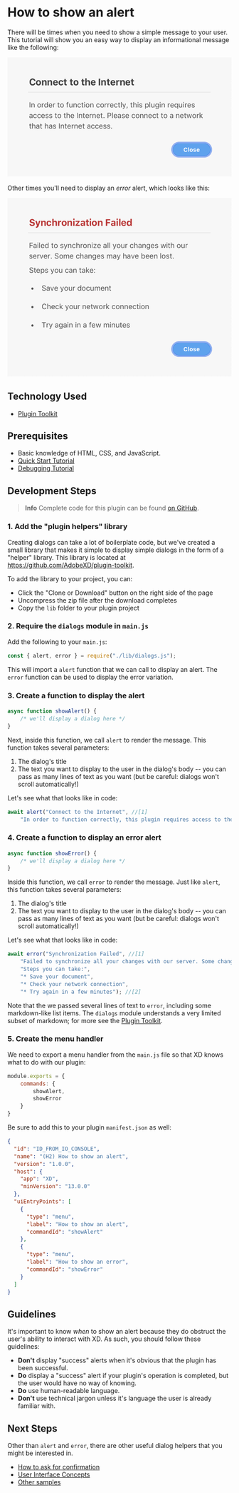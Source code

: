 # How to show an alert

There will be times when you need to show a simple message to your user. This tutorial will show you an easy way to display an informational message like the following:

![A typical alert message](assets/Our%20Alert.png)

Other times you'll need to display an _error_ alert, which looks like this:

![An error alert](assets/Error%20Alert.png)

## Technology Used
- [Plugin Toolkit](https://github.com/AdobeXD/plugin-toolkit)

## Prerequisites
- Basic knowledge of HTML, CSS, and JavaScript.
- [Quick Start Tutorial](/tutorials/quick-start)
- [Debugging Tutorial](/tutorials/debugging/index.md)

## Development Steps

> **Info**
> Complete code for this plugin can be found [on GitHub](https://github.com/AdobeXD/plugin-samples/tree/master/how-to-display-an-alert).

### 1. Add the "plugin helpers" library

Creating dialogs can take a lot of boilerplate code, but we've created a small library that makes it simple to display simple dialogs in the form of a "helper" library. This library is located at https://github.com/AdobeXD/plugin-toolkit.

To add the library to your project, you can:

* Click the "Clone or Download" button on the right side of the page
* Uncompress the zip file after the download completes
* Copy the `lib` folder to your plugin project

### 2. Require the `dialogs` module in `main.js`

Add the following to your `main.js`:

```js
const { alert, error } = require("./lib/dialogs.js");
```

This will import a `alert` function that we can call to display an alert. The `error` function can be used to display the error variation.

### 3. Create a function to display the alert

```js
async function showAlert() {
	/* we'll display a dialog here */
}
```

Next, inside this function, we call `alert` to render the message. This function takes several parameters:

1. The dialog's title
2. The text you want to display to the user in the dialog's body -- you can pass as many lines of text as you want (but be careful: dialogs won't scroll automatically!)

Let's see what that looks like in code:

```js
await alert("Connect to the Internet", //[1]
    "In order to function correctly, this plugin requires access to the Internet. Please connect to a network that has Internet access."); //[2]
```

### 4. Create a function to display an error alert

```js
async function showError() {
	/* we'll display a dialog here */
}
```

Inside this function, we call `error` to render the message. Just like `alert`, this function takes several parameters:

1. The dialog's title
2. The text you want to display to the user in the dialog's body -- you can pass as many lines of text as you want (but be careful: dialogs won't scroll automatically!)

Let's see what that looks like in code:

```js
await error("Synchronization Failed", //[1]
    "Failed to synchronize all your changes with our server. Some changes may have been lost.",
    "Steps you can take:",
    "* Save your document",
    "* Check your network connection",
    "* Try again in a few minutes"); //[2]
```

Note that the we passed several lines of text to `error`, including some markdown-like list items. The `dialogs` module understands a very limited subset of markdown; for more see the [Plugin Toolkit](https://github.com/AdobeXD/plugin-toolkit).

### 5. Create the menu handler

We need to export a menu handler from the `main.js` file so that XD knows what to do with our plugin:

```js
module.exports = {
    commands: {
        showAlert,
        showError
    }
}
```

Be sure to add this to your plugin `manifest.json` as well:

```json
{
  "id": "ID_FROM_IO_CONSOLE",
  "name": "(H2) How to show an alert",
  "version": "1.0.0",
  "host": {
    "app": "XD",
    "minVersion": "13.0.0"
  },
  "uiEntryPoints": [
    {
      "type": "menu",
      "label": "How to show an alert",
      "commandId": "showAlert"
    },
    {
      "type": "menu",
      "label": "How to show an error",
      "commandId": "showError"
    }
  ]
}
```

## Guidelines

It's important to know _when_ to show an alert because they do obstruct the user's ability to interact with XD. As such, you should follow these guidelines:

* **Don't** display "success" alerts when it's obvious that the plugin has been successful.
* **Do** display a "success" alert if your plugin's operation is completed, but the user would have no way of knowing.
* **Do** use human-readable language.
* **Don't** use technical jargon unless it's language the user is already familiar with.

## Next Steps

Other than `alert` and `error`, there are other useful dialog helpers that you might be interested in.

- [How to ask for confirmation](/tutorials/how-to-ask-user-for-confirmation/)
- [User Interface Concepts](/reference/ui/)
- [Other samples](https://github.com/AdobeXD/plugin-samples)
